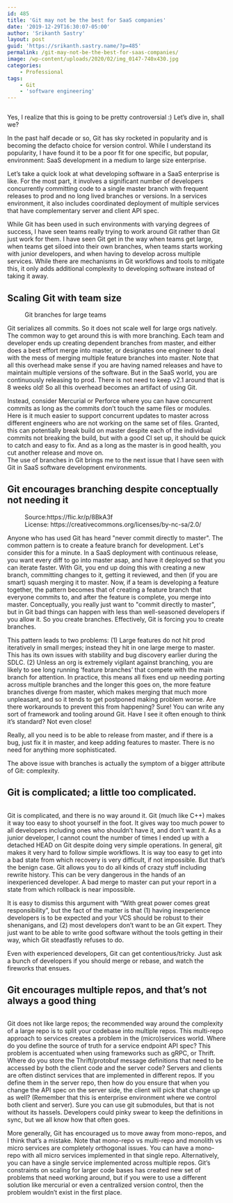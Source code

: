 ```yaml
---
id: 485
title: 'Git may not be the best for SaaS companies'
date: '2019-12-29T16:30:07-05:00'
author: 'Srikanth Sastry'
layout: post
guid: 'https://srikanth.sastry.name/?p=485'
permalink: /git-may-not-be-the-best-for-saas-companies/
image: /wp-content/uploads/2020/02/img_0147-740x430.jpg
categories:
    - Professional
tags:
    - Git
    - 'software engineering'
---
```


<!-- wp:image {"id":492,"sizeSlug":"large"} -->
<figure class="wp-block-image size-large"><img src="https://srikanth.sastry.name/wp-content/uploads/2019/12/2C08C1F4-1EF1-44F7-90FA-DB1030628817.jpeg" alt="" class="wp-image-492"/></figure>
<!-- /wp:image -->

<!-- wp:paragraph -->
<p>Yes, I realize that this is going to be pretty controversial :) Let’s dive in, shall we?</p>
<!-- /wp:paragraph -->

<!-- wp:paragraph -->
<p>In the past half decade or so, Git has sky rocketed in popularity and is becoming the defacto choice for version control. While I understand its popularity, I have found it to be a poor fit for one specific, but popular, environment: SaaS development in a medium to large size enterprise.</p>
<!-- /wp:paragraph -->

<!-- wp:paragraph -->
<p>Let’s take a quick look at what developing software in a SaaS enterprise is like. For the most part, it involves a significant number of developers concurrently committing code to a single master branch with frequent releases to prod and no long lived branches or versions. In a services environment, it also includes coordinated deployment of multiple services that have complementary server and client API spec.</p>
<!-- /wp:paragraph -->

<!-- wp:paragraph -->
<p>While Git has been used in such environments with varying degrees of success, I have seen teams really trying to work around Git rather than Git just work for them. I have seen Git get in the way when teams get large, when teams get siloed into their own branches, when teams starts working with junior developers, and when having to develop across multiple services. While there are mechanisms in Git workflows and tools to mitigate this, it only adds additional complexity to developing software instead of taking it away.</p>
<!-- /wp:paragraph -->

<!-- wp:more -->
<!--more-->
<!-- /wp:more -->

<!-- wp:heading -->
<h2>Scaling Git with team size</h2>
<!-- /wp:heading -->

<!-- wp:image {"align":"center","id":498,"sizeSlug":"medium"} -->
<div class="wp-block-image"><figure class="aligncenter size-medium"><img src="https://srikanth.sastry.name/wp-content/uploads/2019/12/WjxpQc4-450x395.jpg" alt="" class="wp-image-498"/><figcaption>Git branches for large teams</figcaption></figure></div>
<!-- /wp:image -->

<!-- wp:paragraph -->
<p>Git serializes all commits. So it does not scale well for large orgs natively. The common way to get around this is with more branching. Each team and developer ends up creating dependent branches from master, and either does a best effort merge into master, or designates one engineer to deal with the mess of merging multiple feature branches into master. Note that all this overhead make sense if you are having named releases and have to maintain multiple versions of the software. But in the SaaS world, you are continuously releasing to prod. There is not need to keep v2.1 around that is 8 weeks old! So all this overhead becomes an artifact of using Git.</p>
<!-- /wp:paragraph -->

<!-- wp:paragraph -->
<p>Instead, consider Mercurial or Perforce where you can have concurrent commits as long as the commits don’t touch the same files or modules. Here is it much easier to support concurrent updates to master across different engineers who are not working on the same set of files. Granted, this can potentially break build on master despite each of the individual commits not breaking the build, but with a good CI set up, it should be quick to catch and easy to fix. And as a long as the master is in good health, you cut another release and move on.<br>The use of branches in Git brings me to the next issue that I have seen with Git in SaaS software development environments.</p>
<!-- /wp:paragraph -->

<!-- wp:heading -->
<h2>Git encourages branching despite conceptually not needing it</h2>
<!-- /wp:heading -->

<!-- wp:image {"align":"center","id":496,"sizeSlug":"medium"} -->
<div class="wp-block-image"><figure class="aligncenter size-medium"><img src="https://srikanth.sastry.name/wp-content/uploads/2019/12/4994396370_c118bbce78_o-450x318.jpg" alt="" class="wp-image-496"/><figcaption>Source:https://flic.kr/p/8BkA3f<br>License: https://creativecommons.org/licenses/by-nc-sa/2.0/</figcaption></figure></div>
<!-- /wp:image -->

<!-- wp:paragraph -->
<p>Anyone who has used Git has heard "never commit directly to master". The common pattern is to create a feature branch for development. Let's consider this for a minute. In a SaaS deployment with continuous release, you want every diff to go into master asap, and have it deployed so that you can iterate faster. With Git, you end up doing this with creating a new branch, committing changes to it, getting it reviewed, and then (if you are smart) squash merging it to master. Now, if a team is developing a feature together, the pattern becomes that of creating a feature branch that everyone commits to, and after the feature is complete, you merge into master. Conceptually, you really just want to "commit directly to master", but in Git bad things can happen with less than well-seasoned developers if you allow it. So you create branches. Effectively, Git is forcing you to create branches.</p>
<!-- /wp:paragraph -->

<!-- wp:paragraph -->
<p>This pattern leads to two problems: (1) Large features do not hit prod iteratively in small merges; instead they hit in one large merge to master. This has its own issues with stability and bug discovery earlier during the SDLC. (2) Unless an org is extremely vigilant against branching, you are likely to see long running ‘feature branches’ that compete with the main branch for attention. In practice, this means all fixes end up needing porting across multiple branches and the longer this goes on, the more feature branches diverge from master, which makes merging that much more unpleasant, and so it tends to get postponed making problem worse. Are there workarounds to prevent this from happening? Sure! You can write any sort of framework and tooling around Git. Have I see it often enough to think it’s standard? Not even close!</p>
<!-- /wp:paragraph -->

<!-- wp:paragraph -->
<p>Really, all you need is to be able to release from master, and if there is a bug, just fix it in master, and keep adding features to master. There is no need for anything more sophisticated.</p>
<!-- /wp:paragraph -->

<!-- wp:paragraph -->
<p>The above issue with branches is actually the symptom of a bigger attribute of Git: complexity.</p>
<!-- /wp:paragraph -->

<!-- wp:heading -->
<h2>Git is complicated; a little too complicated.</h2>
<!-- /wp:heading -->

<!-- wp:image {"align":"center","id":497,"sizeSlug":"large"} -->
<div class="wp-block-image"><figure class="aligncenter size-large"><img src="https://srikanth.sastry.name/wp-content/uploads/2019/12/push-rejected-rebaseor-merge-38-git-push-force-git-commit-amend-git-25695648.png" alt="" class="wp-image-497"/></figure></div>
<!-- /wp:image -->

<!-- wp:paragraph -->
<p>Git is complicated, and there is no way around it. Git (much like C++) makes it way too easy to shoot yourself in the foot. It gives way too much power to all developers including ones who shouldn’t have it, and don’t want it. As a junior developer, I cannot count the number of times I ended up with a detached HEAD on Git despite doing very simple operations. In general, git makes it very hard to follow simple workflows. It is way too easy to get into a bad state from which recovery is very difficult, if not impossible. But that’s the benign case. Git allows you to do all kinds of crazy stuff including rewrite history. This can be very dangerous in the hands of an inexperienced developer. A bad merge to master can put your report in a state from which rollback is near impossible.</p>
<!-- /wp:paragraph -->

<!-- wp:paragraph -->
<p>It is easy to dismiss this argument with “With great power comes great responsibility”, but the fact of the matter is that (1) having inexperience developers is to be expected and your VCS should be robust to their shenanigans, and (2) most developers don’t want to be an Git expert. They just want to be able to write good software without the tools getting in their way, which Git steadfastly refuses to do.</p>
<!-- /wp:paragraph -->

<!-- wp:paragraph -->
<p>Even with experienced developers, Git can get contentious/tricky. Just ask a bunch of developers if you should merge or rebase, and watch the fireworks that ensues.</p>
<!-- /wp:paragraph -->

<!-- wp:heading -->
<h2>Git encourages multiple repos, and that’s not always a good thing</h2>
<!-- /wp:heading -->

<!-- wp:image {"align":"center","id":499,"sizeSlug":"large"} -->
<div class="wp-block-image"><figure class="aligncenter size-large"><img src="https://srikanth.sastry.name/wp-content/uploads/2019/12/32n8q6.jpg" alt="" class="wp-image-499"/></figure></div>
<!-- /wp:image -->

<!-- wp:paragraph -->
<p>Git does not like large repos; the recommended way around the complexity of a large repo is to split your codebase into multiple repos. This multi-repo approach to services creates a problem in the (micro)services world. Where do you define the source of truth for a service endpoint API spec? This problem is accentuated when using frameworks such as gRPC, or Thrift. Where do you store the Thrift/protobuf message definitions that need to be accessed by both the client code and the server code? Servers and clients are often distinct services that are implemented in different repos. If you define them in the server repo, then how do you ensure that when you change the API spec on the server side, the client will pick that change up as well? (Remember that this is enterprise environment where we control both client and server). Sure you can use git submodules, but that is not without its hassels. Developers could pinky swear to keep the definitions in sync, but we all know how that often goes.</p>
<!-- /wp:paragraph -->

<!-- wp:paragraph -->
<p>More generally, Git has encouraged us to move away from mono-repos, and I think that’s a mistake. Note that mono-repo vs multi-repo and monolith vs micro services are completely orthogonal issues. You can have a mono-repo with all micro services implemented in that single repo. Alternatively, you can have a single service implemented across multiple repos. Git’s constraints on scaling for larger code bases has created new set of problems that need working around, but if you were to use a different solution like mercurial or even a centralized version control, then the problem wouldn’t exist in the first place.</p>
<!-- /wp:paragraph -->